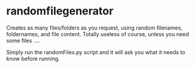 # randomfilegenerator
Creates as many files/folders as you request, using random filenames, foldernames, and file content. Totally useless of course, unless you need some files ....

Simply run the randomFiles.py script and it will ask you what it needs to know before running.
